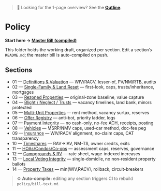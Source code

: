 > 🔎 Looking for the 1-page overview? See the **[Outline](./outline.md)**.

# Policy

**Start here → [Master Bill (compiled)](./bill-text.md)**

This folder holds the working draft, organized per section. Edit a section’s `README.md`; the master bill is auto-compiled on push.

## Sections
- 01 — [Definitions & Valuation](sections/01_definitions_and_valuation/README.md) — WIV/RACV, lesser-of, PV/NM/RTB, audits
- 02 — [Single-Family & Land Reset](sections/02_sf_land_reset/README.md) — first-look, caps, trusts/inheritance, mortgages
- 03 — [Rezoned Properties](sections/03_rezoned_properties/README.md) — original-zone baseline, value capture
- 04 — [Blight / Neglect / Trusts](sections/04_blight_neglect_trusts/README.md) — vacancy timelines, land bank, minors protected
- 05 — [Multi-Unit Properties](sections/05_multi_unit/README.md) — rent method, vacancy surtax, reserves
- 06 — [Offer Registry](sections/06_offer_registry/README.md) — anti-bot, priority ladder, logs
- 07 — [Payment Integrity](sections/07_payment_integrity/README.md) — no cash-only, no-fee ACH, receipts, posting
- 08 — [Vehicles](sections/08_vehicles/README.md) — MSRP/NMV caps, used-car method, doc-fee peg
- 09 — [Insurance](sections/09_insurance/README.md) — WIV/RACV alignment, no-claim caps, CAT transparency
- 10 — [Timeshares](sections/10_timeshares/README.md) — RAV→IAV, NM-TS, owner credits, exits
- 11 — [HOAs/Condos/Co-ops](sections/11_hoas_condos_coops/README.md) — assessment caps, reserves, governance
- 12 — [Campgrounds & RV](sections/12_campgrounds_rv/README.md) — rate sheet, wage-indexed increases
- 13 — [Local Voting Integrity](sections/13_local_voting/README.md) — single-domicile, no non-resident property ballots
- 14 — [Property Taxes](sections/14_property_taxes/README.md) — min(WIV,RACV), rollback, circuit-breakers

> ⚙️ **Auto-compile:** editing any section triggers CI to rebuild `policy/bill-text.md`.
